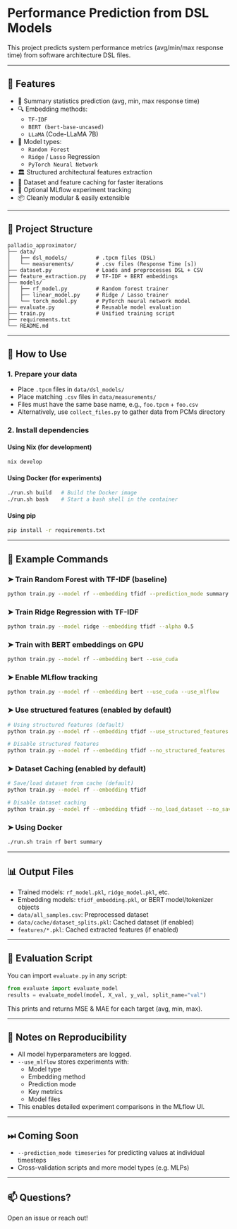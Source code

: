 # Performance Prediction from DSL Models

This project predicts system performance metrics (avg/min/max response time) from software architecture DSL files.

---

## 🔧 Features

- 🧾 Summary statistics prediction (avg, min, max response time)
- 🔍 Embedding methods:
  - `TF-IDF`
  - `BERT (bert-base-uncased)`
  - `LLaMA` (Code-LLaMA 7B)
- 🧠 Model types:
  - `Random Forest`
  - `Ridge` / `Lasso` Regression
  - `PyTorch Neural Network`
- 🏛️ Structured architectural features extraction
- 🔄 Dataset and feature caching for faster iterations
- 🔁 Optional MLflow experiment tracking
- 📦 Cleanly modular & easily extensible

---

## 📁 Project Structure
```
palladio_approximator/
├── data/
│   ├── dsl_models/         # .tpcm files (DSL)
│   └── measurements/       # .csv files (Response Time [s])
├── dataset.py              # Loads and preprocesses DSL + CSV
├── feature_extraction.py   # TF-IDF + BERT embeddings
├── models/
│   ├── rf_model.py         # Random forest trainer
│   ├── linear_model.py     # Ridge / Lasso trainer
│   └── torch_model.py      # PyTorch neural network model
├── evaluate.py             # Reusable model evaluation
├── train.py                # Unified training script
├── requirements.txt
└── README.md
```

---

## 🚀 How to Use

### 1. Prepare your data
- Place `.tpcm` files in `data/dsl_models/`
- Place matching `.csv` files in `data/measurements/`
- Files must have the same base name, e.g., `foo.tpcm` + `foo.csv`
- Alternatively, use `collect_files.py` to gather data from PCMs directory

### 2. Install dependencies

#### Using Nix (for development)
```bash
nix develop
```

#### Using Docker (for experiments)
```bash
./run.sh build   # Build the Docker image
./run.sh bash    # Start a bash shell in the container
```

#### Using pip
```bash
pip install -r requirements.txt
```

---

## 🧪 Example Commands

### ➤ Train Random Forest with TF-IDF (baseline)
```bash
python train.py --model rf --embedding tfidf --prediction_mode summary
```

### ➤ Train Ridge Regression with TF-IDF
```bash
python train.py --model ridge --embedding tfidf --alpha 0.5
```

### ➤ Train with BERT embeddings on GPU
```bash
python train.py --model rf --embedding bert --use_cuda
```

### ➤ Enable MLflow tracking
```bash
python train.py --model rf --embedding bert --use_cuda --use_mlflow
```

### ➤ Use structured features (enabled by default)
```bash
# Using structured features (default)
python train.py --model rf --embedding tfidf --use_structured_features

# Disable structured features
python train.py --model rf --embedding tfidf --no_structured_features
```

### ➤ Dataset Caching (enabled by default)
```bash
# Save/load dataset from cache (default)
python train.py --model rf --embedding tfidf

# Disable dataset caching
python train.py --model rf --embedding tfidf --no_load_dataset --no_save_dataset
```

### ➤ Using Docker
```bash
./run.sh train rf bert summary
```

---

## 📊 Output Files
- Trained models: `rf_model.pkl`, `ridge_model.pkl`, etc.
- Embedding models: `tfidf_embedding.pkl`, or BERT model/tokenizer objects
- `data/all_samples.csv`: Preprocessed dataset
- `data/cache/dataset_splits.pkl`: Cached dataset (if enabled)
- `features/*.pkl`: Cached extracted features (if enabled)

---

## 🔬 Evaluation Script

You can import `evaluate.py` in any script:
```python
from evaluate import evaluate_model
results = evaluate_model(model, X_val, y_val, split_name="val")
```
This prints and returns MSE & MAE for each target (avg, min, max).

---

## 📌 Notes on Reproducibility
- All model hyperparameters are logged.
- `--use_mlflow` stores experiments with:
  - Model type
  - Embedding method
  - Prediction mode
  - Key metrics
  - Model files
- This enables detailed experiment comparisons in the MLflow UI.

---

## ⏭ Coming Soon
- `--prediction_mode timeseries` for predicting values at individual timesteps
- Cross-validation scripts and more model types (e.g. MLPs)

---

## 📫 Questions?
Open an issue or reach out!